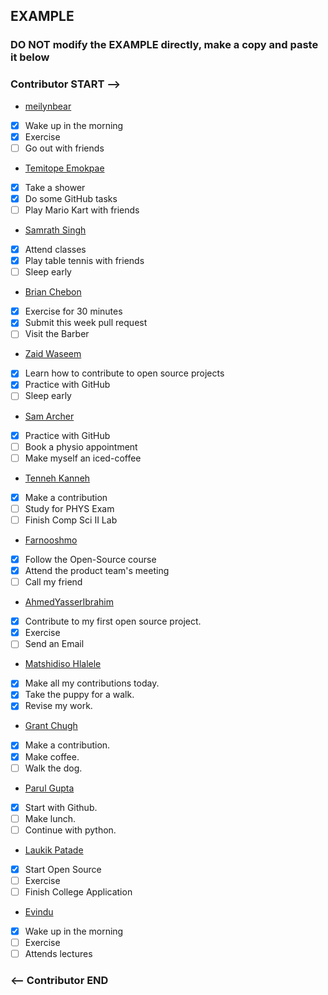 ## EXAMPLE

### DO NOT modify the EXAMPLE directly, make a copy and paste it below

### Contributor START -->

- [meilynbear](https://www.github.com/meilynbear)
- [x] Wake up in the morning
- [x] Exercise
- [ ] Go out with friends

- [Temitope Emokpae](https://github.com/temokpae3)
- [x] Take a shower
- [x] Do some GitHub tasks
- [ ] Play Mario Kart with friends

- [Samrath Singh](https://github.com/DSam327)
- [x] Attend classes
- [x] Play table tennis with friends
- [ ] Sleep early

- [Brian Chebon](https://github.com/Chebon-breezy)
- [x] Exercise for 30 minutes
- [x] Submit this week pull request
- [ ] Visit the Barber

- [Zaid Waseem](https://github.com/ZaidWaseem7)
- [x] Learn how to contribute to open source projects
- [x] Practice with GitHub
- [ ] Sleep early

- [Sam Archer](https://github.com/MxSamArcher)
- [x] Practice with GitHub
- [ ] Book a physio appointment
- [ ] Make myself an iced-coffee

- [Tenneh Kanneh](https://github.com/tennehkanneh)
- [x] Make a contribution
- [ ] Study for PHYS Exam
- [ ] Finish Comp Sci II Lab

- [Farnooshmo](https://github.com/Farnooshmo)
- [x] Follow the Open-Source course
- [x] Attend the product team's meeting
- [ ] Call my friend

- [AhmedYasserIbrahim](https://github.com/AhmedYasserIbrahim)
- [x] Contribute to my first open source project.
- [x] Exercise
- [ ] Send an Email

- [Matshidiso Hlalele](https://github.com/Tshidycodes)
- [x] Make all my contributions today.
- [x] Take the puppy for a walk.
- [x] Revise my work.

- [Grant Chugh](https://github.com/grantchugh)
- [x] Make a contribution.
- [x] Make coffee.
- [ ] Walk the dog.

- [Parul Gupta](https://github.com/pgupta-21)
- [x] Start with Github.
- [ ] Make lunch.
- [ ] Continue with python.

- [Laukik Patade](https://github.com/LaukikPatade)
- [X] Start Open Source
- [ ] Exercise
- [ ] Finish College Application

- [Evindu](https://github.com/evindu123)
- [X] Wake up in the morning
- [ ] Exercise
- [ ] Attends lectures
### <-- Contributor END
